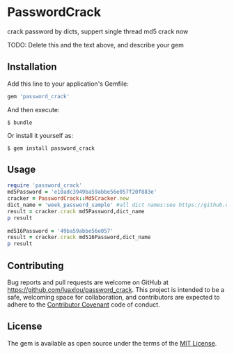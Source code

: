 # PasswordCrack

crack password by dicts,
suppert  single thread  md5 crack now 

TODO: Delete this and the text above, and describe your gem

## Installation

Add this line to your application's Gemfile:

```ruby
gem 'password_crack'
```

And then execute:

    $ bundle

Or install it yourself as:

    $ gem install password_crack

## Usage
 

```ruby
require 'password_crack'
md5Password = 'e10adc3949ba59abbe56e057f20f883e'
cracker = PasswordCrack::Md5Cracker.new 
dict_name = 'week_password_sample' #all dict names:see https://github.com/luaxlou/week_password/tree/master/dicts
result = cracker.crack md5Password,dict_name
p result
 
md516Password = '49ba59abbe56e057'
result = cracker.crack md516Password,dict_name
p result
```

## Contributing

Bug reports and pull requests are welcome on GitHub at https://github.com/luaxlou/password_crack. This project is intended to be a safe, welcoming space for collaboration, and contributors are expected to adhere to the [Contributor Covenant](contributor-covenant.org) code of conduct.


## License

The gem is available as open source under the terms of the [MIT License](http://opensource.org/licenses/MIT).

